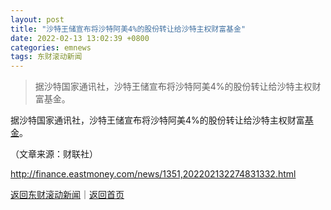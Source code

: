 ```yaml
---
layout: post
title: "沙特王储宣布将沙特阿美4%的股份转让给沙特主权财富基金"
date: 2022-02-13 13:02:39 +0800
categories: emnews
tags: 东财滚动新闻
---
```

> 据沙特国家通讯社，沙特王储宣布将沙特阿美4%的股份转让给沙特主权财富基金。

<p>据沙特国家通讯社，沙特王储宣布将沙特阿美4%的股份转让给沙特主权财富<span id="Info.3293"><a href="http://data.eastmoney.com/zlsj/" class="infokey">基金</a></span>。 </p><p class="em_media">（文章来源：财联社）</p>

<http://finance.eastmoney.com/news/1351,202202132274831332.html>

[返回东财滚动新闻](//finews.withounder.com/emnews/)｜[返回首页](//finews.withounder.com/)